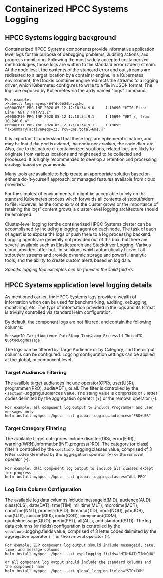 # Containerized HPCC Systems Logging

## HPCC Systems logging background

Containerized HPCC Systems components provide informative application level logs for the purpose of debugging problems, auditing actions, and progress monitoring. Following the most widely accepted containerized methodologies, those logs are written to the standard error (stderr) stream. At the node level, the contents of the standard error and out streams are redirected to a target location by a container engine. In a Kubernetes environment, the Docker container engine redirects the streams to a logging driver, which Kubernetes configures to write to a file in JSON format. The logs are exposed by Kubernetes via the aptly named "logs" command. 

    For example:
    >kubectl logs myesp-6476c6659b-vqckq
    >0000CF0F PRG INF 2020-05-12 17:10:34.910     1 10690 "HTTP First Line: GET / HTTP/1.1"
    >0000CF10 PRG INF 2020-05-12 17:10:34.911     1 10690 "GET /, from 10.240.0.4"
    >0000CF11 PRG INF 2020-05-12 17:10:34.911     1 10690 “TxSummary[activeReqs=22; rcv=5ms;total=6ms;]"
 
It is important to understand that these logs are ephemeral in nature, and may be lost if the pod is evicted, the container crashes, the node dies, etc. Also, due to the nature of containerized solutions, related logs are likely to originate from various locations and might need to be collected and processed. It is highly recommended to develop a retention and processing strategy based on your needs.

Many tools are available to help create an appropriate solution based on either a do-it-yourself approach, or managed features available from cloud providers.

For the simplest of environments, it might be acceptable to rely on the standard Kubernetes process which forwards all contents of stdout/stderr to file. However, as the complexity of the cluster grows or the importance of retaining the logs' content grows, a cluster-level logging architecture should be employed.

Cluster-level logging for the containerized HPCC Systems cluster can be accomplished by including a logging agent on each node. The task of each of agent is to expose the logs or push them to a log processing backend. Logging agents are generally not provided out of the box, but there are several available such as Elasticsearch and Stackdriver Logging. Various cloud providers offer built-in solutions which automatically harvest all stdout/err streams and provide dynamic storage and powerful analytic tools, and the ability to create custom alerts based on log data.

_Specific logging tool examples can be found in the child folders_

## HPCC Systems application level logging details

As mentioned earlier, the HPCC Systems logs provide a wealth of information which can be used for benchmarking, auditing, debugging, monitoring, etc. The type of information provided in the logs and its format is trivially controlled via standard Helm configuration.

By default, the component logs are not filtered, and contain the following columns:
    
    MessageID TargetAudience DateStamp TimeStamp ProcessId ThreadID QuotedLogMessage

The logs can be filtered by TargetAudience or by Category, and the output columns can be configured. Logging configuration settings can be applied at the global, or component level.

### Target Audience Filtering

The availble target audiences include operator(OPR), user(USR), programmer(PRO), audit(ADT), or all. The filter is controlled by the
`<section>`.logging.audiences value. The string value is comprised of 3 letter codes delimited by the aggregation operator (+) or the removal operator (-).
    
    For example, all component log output to include Programmer and User messages only
    helm install myhpcc ./hpcc --set global.logging.audiences="PRO+USR"
    
### Target Category Filtering

The available target categories include disaster(DIS), error(ERR), warning(WRN),information(INF),progress(PRO). The category (or class) filter is controlled by the `<section>`.logging.classes value, comprised of 3 letter codes delimited by the aggregation operator (+) or the removal operator (-).
    
    For example, dali component log output to include all classes except for progress
    helm install myhpcc ./hpcc --set global.logging.classes="ALL-PRO"
    
### Log Data Column Configuration

The available log data columns include messageid(MID), audience(AUD), class(CLS), date(DAT), time(TIM), millitime(MLT), microtime(MCT), nanotime(NNT), processid(PID), threadid(TID), node(NOD), job(JOB), use(USE), session(SES), code(COD), component(COM), quotedmessage(QUO), prefix(PFX), all(ALL), and standard(STD). The log data columns (or fields) configuration is controlled by the `<section>`.logging.fields value, comprised of 3 letter codes delimited by the aggregation operator (+) or the removal operator (-).
    
    For example, ESP component log output should include messageid, date, time, and message columns
    helm install myhpcc ./hpcc --set esp.logging.fields="MID+DAT+TIM+QUO"
    
    or all component log output should include the standard columns and the component name
    helm install myhpcc ./hpcc --set global.logging.fields="STD+COM"

